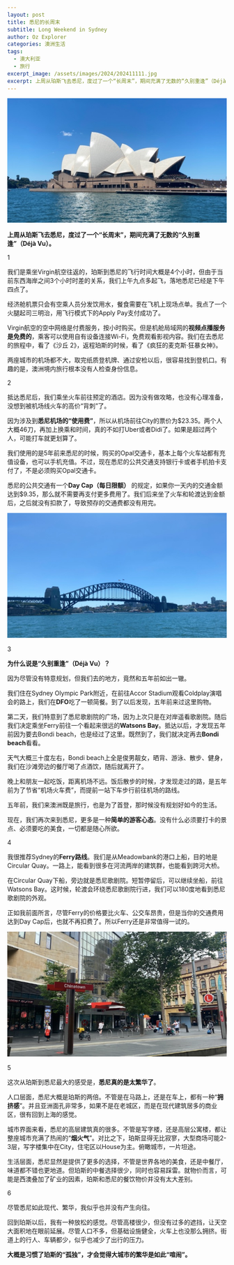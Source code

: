 ```yaml
---
layout: post
title: 悉尼的长周末
subtitle: Long Weekend in Sydney
author: Oz Explorer
categories: 澳洲生活
tags:
  - 澳大利亚
  - 旅行
excerpt_image: /assets/images/2024/202411111.jpg
excerpt: 上周从珀斯飞去悉尼，度过了一个“长周末”，期间充满了无数的“久别重逢”（Déjà Vu）。>>> Read More
---
```


![202411111](/assets/images/2024/202411111.jpg)

**上周从珀斯飞去悉尼，度过了一个“长周末”，期间充满了无数的“久别重逢”（Déjà Vu）。**

1

我们是乘坐Virgin航空往返的，珀斯到悉尼的飞行时间大概是4个小时，但由于当前东西海岸之间3个小时时差的关系，我们上午九点多起飞，落地悉尼已经是下午四点了。

经济舱机票只会有空乘人员分发饮用水，餐食需要在飞机上现场点单。我点了一个火腿起司三明治，用飞行模式下的Apply Pay支付成功了。

Virgin航空的空中网络是付费服务，按小时购买。但是机舱局域网的**视频点播服务是免费的**，乘客可以使用自有设备连接Wi-Fi，免费观看影视内容。我们在去悉尼的旅程中，看了《沙丘 2》，返程珀斯的时候，看了《疯狂的麦克斯·狂暴女神》。

两座城市的机场都不大，取完纸质登机牌、通过安检以后，很容易找到登机口。有趣的是，澳洲境内旅行根本没有人检查身份信息。

2

抵达悉尼后，我们乘坐火车前往预定的酒店。因为没有做攻略，也没有心理准备，没想到被机场线火车的高价“背刺”了。

因为涉及到**悉尼机场的“使用费”**，所以从机场前往City的票价为$23.35。两个人大概46刀，再加上换乘和时间，真的不如打Uber或者Didi了。如果是超过两个人，可能打车就更划算了。

我们使用的是5年前来悉尼的时候，购买的Opal交通卡，基本上每个火车站都有充值设备，也可以手机充值。不过，现在悉尼的公共交通支持银行卡或者手机拍卡支付了，不是必须购买Opal交通卡。

悉尼的公共交通有一个**Day Cap（每日限额）** 的规定，如果你一天内的交通金额达到$9.35，那么就不需要再支付更多费用了。我们后来坐了火车和轮渡达到金额后，之后就没有扣款了，导致预存的交通费都没有用完。

![202411112](/assets/images/2024/202411112.jpg)

3

**为什么说是“久别重逢”（Déjà Vu）？**

因为尽管没有特意规划，但我们去的地方，竟然和五年前如出一辙。

我们住在Sydney Olympic Park附近，在前往Accor Stadium观看Coldplay演唱会的路上，我们在**DFO**吃了一顿简餐。到了以后发现，五年前来过这里购物。

第二天，我们特意到了悉尼歌剧院的广场，因为上次只是在对岸遥看歌剧院。随后我们决定乘坐Ferry前往一个看起来很远的**Watsons Bay**。抵达以后，才发现五年前因为要去Bondi beach，也是经过了这里。既然到了，我们就决定再去**Bondi beach**看看。

天气大概三十度左右，Bondi beach上全是俊男靓女，晒背、游泳、散步、健身，我们在沙滩旁边的餐厅喝了点酒饮，随后就离开了。

晚上和朋友一起吃饭，距离机场不远。饭后散步的时候，才发现走过的路，是五年前为了节省“机场火车费”，而提前一站下车步行前往机场的路线。

五年前，我们来澳洲既是旅行，也是为了首登，那时候没有规划好如今的生活。

现在，我们再次来到悉尼，更多是一种**简单的游客心态**。没有什么必须要打卡的景点、必须要吃的美食，一切都是随心所欲。

4

我很推荐Sydney的**Ferry路线**。我们是从Meadowbank的港口上船，目的地是Circular Quay。一路上，能看到很多在河流两岸的建筑群，也能看到跨河大桥。

在Circular Quay下船，旁边就是悉尼歌剧院。短暂停留后，可以继续坐船，前往Watsons Bay。这时候，轮渡会环绕悉尼歌剧院行进，我们可以180度地看到悉尼歌剧院的外观。

正如我前面所言，尽管Ferry的价格要比火车、公交车昂贵，但是当你的交通费用达到Day Cap后，也就不再扣费了。所以Ferry还是非常值得一试的。

![202411113](/assets/images/2024/202411113.jpg)

5

这次从珀斯到悉尼最大的感受是，**悉尼真的是太繁华了**。

人口层面，悉尼大概是珀斯的两倍。不管是在马路上，还是在车上，都有一种“**拥挤感**”。并且亚洲面孔非常多，如果不是在老城区，而是在现代建筑居多的商业区，很有回到上海的感觉。

城市界面来看，悉尼的高层建筑真的很多。不管是写字楼，还是高层公寓楼，都让整座城市充满了热闹的“**烟火气**”。对比之下，珀斯显得无比寂寥，大型商场可能2-3层，写字楼集中在City，住宅区以House为主。俯瞰城市，一片坦途。

生活层面，悉尼显然是提供了更多的选择，不管是世界各地的美食，还是中餐厅，味道都不错也更地道。但珀斯的中餐选择很少，同时也容易踩雷。就物价而言，可能是西澳叠加了矿业的因素，珀斯和悉尼的餐饮物价并没有太大差别。

6

尽管悉尼如此现代、繁华，我似乎也并没有产生向往。

回到珀斯以后，我有一种放松的感觉。尽管高楼很少，但没有过多的遮挡，让天空大面积地在眼前延展。尽管人口不多，但基础设施健全，火车上也没那么拥挤。街道上的行人、车辆都少，似乎也减少了出行的压力。

**大概是习惯了珀斯的“孤独”，才会觉得大城市的繁华是如此“喧闹”。**
